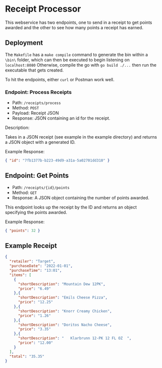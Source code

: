 # Receipt Processor

This webservice has two endpoints, one to send in a receipt to get points awarded and the other to see how many points a receipt has earned.

## Deployment

The `Makefile` has a `make compile` command to generate the bin within a `\bin\` folder, which can then be executed to begin listening on `localhost:8080`
Otherwise, compile the go with `go build ./...` then run the executable that gets created.

To hit the endpoints, either `curl` or Postman work well.

### Endpoint: Process Receipts

* Path: `/receipts/process`
* Method: `POST`
* Payload: Receipt JSON
* Response: JSON containing an id for the receipt.

Description:

Takes in a JSON receipt (see example in the example directory) and returns a JSON object with a generated ID.

Example Response:
```json
{ "id": "7fb1377b-b223-49d9-a31a-5a02701dd310" }
```

## Endpoint: Get Points

* Path: `/receipts/{id}/points`
* Method: `GET`
* Response: A JSON object containing the number of points awarded.

This endpoint looks up the receipt by the ID and returns an object specifying the points awarded.

Example Response:
```json
{ "points": 32 }
```

## Example Receipt

```json
{
  "retailer": "Target",
  "purchaseDate": "2022-01-01",
  "purchaseTime": "13:01",
  "items": [
    {
      "shortDescription": "Mountain Dew 12PK",
      "price": "6.49"
    },{
      "shortDescription": "Emils Cheese Pizza",
      "price": "12.25"
    },{
      "shortDescription": "Knorr Creamy Chicken",
      "price": "1.26"
    },{
      "shortDescription": "Doritos Nacho Cheese",
      "price": "3.35"
    },{
      "shortDescription": "   Klarbrunn 12-PK 12 FL OZ  ",
      "price": "12.00"
    }
  ],
  "total": "35.35"
}